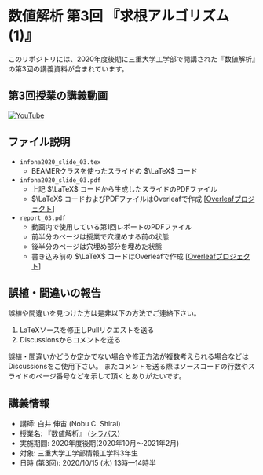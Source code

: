 # 数値解析 第3回 『求根アルゴリズム (1)』

このリポジトリには、2020年度後期に三重大学工学部で開講された『数値解析』の第3回の講義資料が含まれています。

## 第3回授業の講義動画

[![YouTube](https://img.shields.io/badge/YouTube-%23FF0000.svg?style=for-the-badge&logo=YouTube&logoColor=white)](https://youtu.be/w_D1qMHQm48)

## ファイル説明

- `infona2020_slide_03.tex`
    - BEAMERクラスを使ったスライドの $\LaTeX$ コード
- `infona2020_slide_03.pdf`
    - 上記 $\LaTeX$ コードから生成したスライドのPDFファイル
    - $\LaTeX$ コードおよびPDFファイルはOverleafで作成 [[Overleafプロジェクト](https://www.overleaf.com/read/vstntrsxvkys)]
- `report_03.pdf`
    - 動画内で使用している第1回レポートのPDFファイル
    - 前半分のページは授業で穴埋めする前の状態
    - 後半分のページは穴埋め部分を埋めた状態
    - 書き込み前の $\LaTeX$ コードはOverleafで作成 [[Overleafプロジェクト](https://www.overleaf.com/read/njkwvgqfvgtb)]

## 誤植・間違いの報告

誤植や間違いを見つけた方は是非以下の方法でご連絡下さい。

1. LaTeXソースを修正しPullリクエストを送る
2. Discussionsからコメントを送る

誤植・間違いかどうか定かでない場合や修正方法が複数考えられる場合などはDiscussionsをご使用下さい。
またコメントを送る際はソースコードの行数やスライドのページ番号などを示して頂くとありがたいです。

## 講義情報

- 講師: 白井 伸宙 (Nobu C. Shirai)
- 授業名: 『数値解析』 ([シラバス](http://syllabus.mie-u.ac.jp/syllabus/2020/?action=display&id=12353))
- 実施期間: 2020年度後期(2020年10月～2021年2月)
- 対象:  三重大学工学部情報工学科3年生
- 日時 (第3回): 2020/10/15 (木) 13時—14時半
